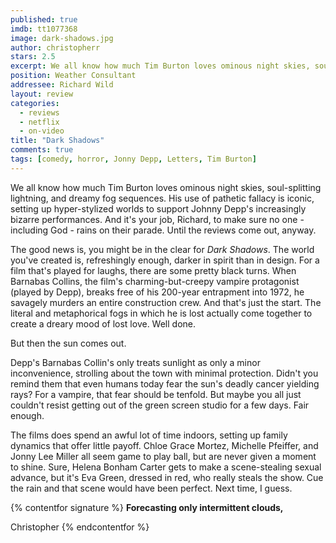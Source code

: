 ```yaml
---
published: true
imdb: tt1077368
image: dark-shadows.jpg
author: christopherr
stars: 2.5
excerpt: We all know how much Tim Burton loves ominous night skies, soul-splitting lightning, and dreamy fog sequences.&nbsp; His use of pathetic fallacy is iconic, setting up hyper-stylized worlds to support Johnny Depp&rsquo;s increasingly bizarre performances. And it&rsquo;s your job, Richard, to make sure no one &ndash; including God &ndash; rains on their parade. Until the reviews come out, anyway.
position: Weather Consultant
addressee: Richard Wild
layout: review
categories:
  - reviews
  - netflix
  - on-video
title: "Dark Shadows"
comments: true
tags: [comedy, horror, Jonny Depp, Letters, Tim Burton]
---
```

We all know how much Tim Burton loves ominous night skies, soul-splitting lightning, and dreamy fog sequences.  His use of pathetic fallacy is iconic, setting up hyper-stylized worlds to support Johnny Depp's increasingly bizarre performances. And it's your job, Richard, to make sure no one - including God - rains on their parade. Until the reviews come out, anyway.

The good news is, you might be in the clear for _Dark Shadows_. The world you've created is, refreshingly enough, darker in spirit than in design. For a film that's played for laughs, there are some pretty black turns. When Barnabas Collins, the film's charming-but-creepy vampire protagonist (played by Depp), breaks free of his 200-year entrapment into 1972, he savagely murders an entire construction crew. And that's just the start. The literal and metaphorical fogs in which he is lost actually come together to create a dreary mood of lost love.  Well done.

But then the sun comes out.

Depp's Barnabas Collin's only treats sunlight as only a minor inconvenience, strolling about the town with minimal protection. Didn't you remind them that even humans today fear the sun's deadly cancer yielding rays?  For a vampire, that fear should be tenfold. But maybe you all just couldn't resist getting out of the green screen studio for a few days.  Fair enough.

The films does spend an awful lot of time indoors, setting up family dynamics that offer little payoff. Chloe Grace Mortez, Michelle Pfeiffer, and Jonny Lee Miller all seem game to play ball, but are never given a moment to shine. Sure, Helena Bonham Carter gets to make a scene-stealing sexual advance, but it's Eva Green, dressed in red, who really steals the show. Cue the rain and that scene would have been perfect. Next time, I guess.  

{% contentfor signature %}
**Forecasting only intermittent clouds,**

Christopher
{% endcontentfor %}
